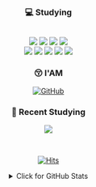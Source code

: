 

<div align=center>

<br>

### 💻 Studying

<br>
<img src="https://img.shields.io/badge/java-007396?style=for-the-badge&logo=java&logoColor=white">
<img src="https://img.shields.io/badge/spring-6DB33F?style=for-the-badge&logo=spring&logoColor=white">
<img src="https://img.shields.io/badge/springboot-6DB33F?style=for-the-badge&logo=springboot&logoColor=white">
<img src="https://img.shields.io/badge/mysql-4479A1?style=for-the-badge&logo=mysql&logoColor=white">
<br>
<img src="https://img.shields.io/badge/amazonaws-232F3E?style=for-the-badge&logo=amazonaws&logoColor=white">
<img src="https://img.shields.io/badge/nginx-009639?style=for-the-badge&logo=nginx&logoColor=white">
<img src="https://img.shields.io/badge/docker-2496ED?style=for-the-badge&logo=docker&logoColor=white">
<img src="https://img.shields.io/badge/jenkins-D24939?style=for-the-badge&logo=jenkins&logoColor=white">
<img src="https://img.shields.io/badge/jira-0052CC?style=for-the-badge&logo=jira&logoColor=white">

<br>

### 😚 I'AM

<p align="center">
    <a href="https://github.com/cvivis" target="_blank"><img alt="GitHub" src="https://img.shields.io/badge/-@cvivis-181717?style=for-the-badge&logo=GitHub&logoColor=white"></a>
   
### 📖 Recent Studying
<img src="https://img.shields.io/badge/springboot Batch -6DB33F?style=for-the-badge&logo=springboot&logoColor=white">
</p>
<br>

[![Hits](https://hits.seeyoufarm.com/api/count/incr/badge.svg?url=https%3A%2F%2Fgithub.com%2Fcvivis&count_bg=%23000000&title_bg=%23000000&icon=&icon_color=%23&title=Visitors&edge_flat=false)](https://hits.seeyoufarm.com)
</div>

<div align=center>

<details>
<summary>Click for GitHub Stats</summary>
<p align="center">
    <img alt = "GitHub Stats" src="https://github-readme-stats.vercel.app/api?username=cvivis&show_icons=true&hide=issues&icon_color=000000&hide_border=true&title_color=000000&text_color=555">
    <img alt = "Top Language" src="https://github-readme-stats.vercel.app/api/top-langs/?username=cvivis&hide=html,&hide_border=true&title_color=000000&layout=compact&text_color=000000">
    
</p>
</details>
